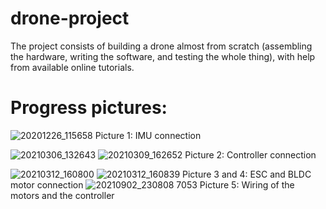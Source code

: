 # drone-project
The project consists of building a drone almost from scratch (assembling the hardware, writing the software, and testing the whole thing), with help from available online tutorials.

# Progress pictures:

![20201226_115658](https://user-images.githubusercontent.com/48731062/114786887-2ad5e380-9d7f-11eb-9937-a43b344bb2ec.jpg)
Picture 1: IMU connection

![20210306_132643](https://user-images.githubusercontent.com/48731062/114786918-31fcf180-9d7f-11eb-816b-d6c8cb6e6f8b.jpg)
![20210309_162652](https://user-images.githubusercontent.com/48731062/114786938-3e814a00-9d7f-11eb-9518-eddec6f89746.jpg)
Picture 2: Controller connection

![20210312_160800](https://user-images.githubusercontent.com/48731062/114786971-49d47580-9d7f-11eb-978e-4d498d35562e.jpg)
![20210312_160839](https://user-images.githubusercontent.com/48731062/114786974-4b9e3900-9d7f-11eb-92c0-da3b3d82f349.jpg)
Picture 3 and 4: ESC and BLDC motor connection
![20210902_230808 7053](https://user-images.githubusercontent.com/48731062/135600991-9dc088f1-6390-49a0-8e73-b1fdc9e31178.jpg)
Picture 5: Wiring of the motors and the controller

